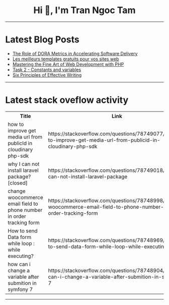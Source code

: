 <h1 align="center">Hi 👋, I'm Tran Ngoc Tam</h1>

---

# Latest Blog Posts 
<!-- BLOG-POST-LIST:START -->
- [The Role of DORA Metrics in Accelerating Software Delivery](https://dev.to/rose_rusell_8839af0b0bba5/the-role-of-dora-metrics-in-accelerating-software-delivery-4505)
- [Les meilleurs templates gratuits pour vos sites web](https://dev.to/mscholzdev/les-meilleurs-templates-gratuits-pour-vos-sites-web-op3)
- [Mastering the Fine Art of Web Development with PHP](https://dev.to/jinesh_vora_ab4d7886e6a8d/mastering-the-fine-art-of-web-development-with-php-59kd)
- [Task 2 - Constants and variables](https://dev.to/ganesh_balaraman_6edae0d9/task-2-constants-and-variables-fkn)
- [Six Principles of Effective Writing](https://dev.to/martinbaun/six-principles-of-effective-writing-2644)
<!-- BLOG-POST-LIST:END -->

---

# Latest stack oveflow activity
<table>
  <tr><th>Title</th><th>Link</th></tr>
  <!-- STACKOVERFLOW:START --><tr><td>how to improve get media url from publicId in cloudinary php-sdk</td><td>https://stackoverflow.com/questions/78749077/how-to-improve-get-media-url-from-publicid-in-cloudinary-php-sdk</td></tr><tr><td>why I can not install laravel package? [closed]</td><td>https://stackoverflow.com/questions/78749018/why-i-can-not-install-laravel-package</td></tr><tr><td>change woocommerce email field to phone number in order tracking form</td><td>https://stackoverflow.com/questions/78748998/change-woocommerce-email-field-to-phone-number-in-order-tracking-form</td></tr><tr><td>How to send Data form while loop : while executing?</td><td>https://stackoverflow.com/questions/78748969/how-to-send-data-form-while-loop-while-executing</td></tr><tr><td>how can i change a variable after submition in symfony 7</td><td>https://stackoverflow.com/questions/78748904/how-can-i-change-a-variable-after-submition-in-symfony-7</td></tr><!-- STACKOVERFLOW:END -->
</table>

---



